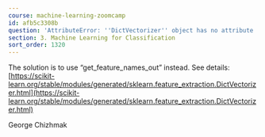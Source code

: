 ```yaml
---
course: machine-learning-zoomcamp
id: afb5c3308b
question: 'AttributeError: ''DictVectorizer'' object has no attribute ''get_feature_names'''
section: 3. Machine Learning for Classification
sort_order: 1320
---
```


The solution is to use “get_feature_names_out” instead. See details: [https://scikit-learn.org/stable/modules/generated/sklearn.feature_extraction.DictVectorizer.html](https://scikit-learn.org/stable/modules/generated/sklearn.feature_extraction.DictVectorizer.html)

George Chizhmak


